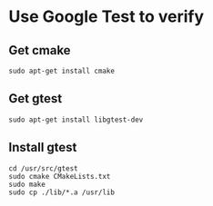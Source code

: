 # Use Google Test to verify

## Get cmake
```
sudo apt-get install cmake
```
## Get gtest
```
sudo apt-get install libgtest-dev
```
## Install gtest
```
cd /usr/src/gtest
sudo cmake CMakeLists.txt
sudo make
sudo cp ./lib/*.a /usr/lib
```